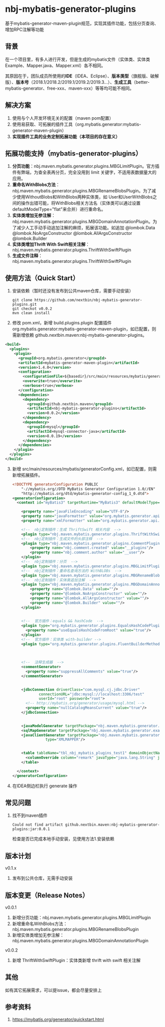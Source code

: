 # nbj-mybatis-generator-plugins

基于mybatis-generator-maven-plugin规范，实现其插件功能，包括分页查询、增加RPC注解等功能

## 背景

在一个项目里，有多人进行开发，但是生成的mybatis文件（实体类、实体类Example、Mapper.java、Mapper.xml）各不相同。

其原因在于，团队成员所使用的**IDE**（IDEA、Eclipse）、**版本类型**（旗舰版、破解版）、**版本号**（2018.1/2018.2/2019.1/2019.2/2019.3...）、**生成工具**（better-mybatis-generator、free-xxx、maven-xxx）等等均可能不相同。

## 解决方案

1. 使用与个人开发环境无关的配置（maven pom配置）
2. 使用易获取、可拓展的插件工具（org.mybatis.generator:mybatis-generator-maven-plugin）
3. **实现插件工具的业务定制拓展功能（本项目的存在意义）**

## 拓展功能支持（mybatis-generator-plugins）

1. **分页功能**：nbj.maven.mybatis.generator.plugins.MBGLimitPlugin。官方插件有弊端，为查全表再分页，完全没用到 limit 关键字，不适用表数据量大的应用。
2. **重命名WithBlobs方法**：nbj.maven.mybatis.generator.plugins.MBGRenameBlobsPlugin。为了减少使用WithoutBlobs和WithBlobs两种实体类，如 User和UserWithBlobs之间的操作出错可能，将WithBlobs相关方法名（实体类可以通过设置defaultModelType="flat"来合并）进行重命名。
3. **实体类增加无参注解**：nbj.maven.mybatis.generator.plugins.MBGDomainAnnotationPlugin。为了减少人工手动手动追加注解的麻烦，拓展该功能。如追加 @lombok.Data @lombok.NoArgsConstructor @lombok.AllArgsConstructor @lombok.Builder
4. **实体类增加Thrift With Swift相关注解**：nbj.maven.mybatis.generator.plugins.ThriftWithSwiftPlugin
5. **生成文件注释**：nbj.maven.mybatis.generator.plugins.ThriftWithSwiftPlugin

## 使用方法（Quick Start）

1. 安装依赖（暂时还没有发布到公共maven仓库，需要手动安装）

   ```shell
   git clone https://github.com/nextbin/nbj-mybatis-generator-plugins.git
   git checkot v0.0.2
   mvn clean install
   ```

2. 修改 pom.xml，新增 build.plugins.plugin 配置插件 org.mybatis.generator:mybatis-generator-maven-plugin，如已配置，则需新增依赖 github.nextbin.maven:nbj-mybatis-generator-plugins。

  ```xml
  <build>
    <plugins>
      <plugin>
        <groupId>org.mybatis.generator</groupId>
        <artifactId>mybatis-generator-maven-plugin</artifactId>
        <version>1.4.0</version>
        <configuration>
          <configurationFile>${basedir}/src/main/resources/mybatis/generatorConfig.xml</configurationFile>
          <overwrite>true</overwrite>
          <verbose>true</verbose>
        </configuration>
        <dependencies>
          <dependency>
            <groupId>github.nextbin.maven</groupId>
            <artifactId>nbj-mybatis-generator-plugins</artifactId>
            <version>0.0.2</version>
          </dependency>
          <dependency>
            <groupId>mysql</groupId>
            <artifactId>mysql-connector-java</artifactId>
            <version>8.0.19</version>
          </dependency>
        </dependencies>
      </plugin>
    </plugins>
  </build>
  ```

3. 新增 src/main/resources/mybatis/generatorConfig.xml，如已配置，则需新增拓展插件。

   ```xml
   <!DOCTYPE generatorConfiguration PUBLIC
       "-//mybatis.org//DTD MyBatis Generator Configuration 1.0//EN"
       "http://mybatis.org/dtd/mybatis-generator-config_1_0.dtd">
   <generatorConfiguration>
     <context id="myBatis3" targetRuntime="MyBatis3" defaultModelType="flat">
   
       <property name="javaFileEncoding" value="UTF-8"/>
       <property name="javaFormatter" value="org.mybatis.generator.api.dom.DefaultJavaFormatter"/>
       <property name="xmlFormatter" value="org.mybatis.generator.api.dom.DefaultXmlFormatter"/>
   
       <!--  nbj定制插件：生成 ThriftSwift 相关内容  -->
       <plugin type="nbj.maven.mybatis.generator.plugins.ThriftWithSwiftPlugin"/>
       <!--  nbj定制插件：生成文件的头部注释  -->
       <plugin type="nbj.maven.mybatis.generator.plugins.CommentPlugin">
           <property name="nbj.comment.created" value="__plugins"/>
           <property name="nbj.comment.author" value="__user"/>
       </plugin>
       <!--  nbj定制插件：分页  -->
       <plugin type="nbj.maven.mybatis.generator.plugins.MBGLimitPlugin"/>
       <!--  nbj定制插件：重命名查询方法的 WithBLOBs  -->
       <plugin type="nbj.maven.mybatis.generator.plugins.MBGRenameBlobsPlugin"/>
       <!--  nbj定制插件：实体类追加注解  -->
       <plugin type="nbj.maven.mybatis.generator.plugins.MBGDomainAnnotationPlugin">
           <property name="@lombok.Data" value=""/>
           <property name="@lombok.NoArgsConstructor" value=""/>
           <property name="@lombok.AllArgsConstructor" value=""/>
           <property name="@lombok.Builder" value=""/>
       </plugin>
       
       
       <!--  官方插件：equals && hashCode  -->
       <plugin type="org.mybatis.generator.plugins.EqualsHashCodePlugin">
         <property name="useEqualsHashCodeFromRoot" value="true"/>
       </plugin>
       <!--  官方插件：实体类 with-builder -->
       <plugin type="org.mybatis.generator.plugins.FluentBuilderMethodsPlugin"/>
       
       
       
       <!--  注释生成器  -->
       <commentGenerator>
         <property name="suppressAllComments" value="true"/>
       </commentGenerator>
   
       
       <jdbcConnection driverClass="com.mysql.cj.jdbc.Driver"
               connectionURL="jdbc:mysql://localhost:3306/test"
               userId="root" password="root">
         <!-- http://mybatis.org/generator/usage/mysql.html -->
         <property name="nullCatalogMeansCurrent" value="true"/>
       </jdbcConnection>
   
       
       <javaModelGenerator targetPackage="nbj.maven.mybatis.generator.example.domain" targetProject="src/main/java"/>
       <sqlMapGenerator targetPackage="nbj.maven.mybatis.generator.example.mapper.sqlmap" targetProject="src/main/java"/>
       <javaClientGenerator targetPackage="nbj.maven.mybatis.generator.example.mapper" targetProject="src/main/java"
                  type="XMLMAPPER"/>
   
       
       <table tableName="tbl_nbj_mybatis_plugins_test1" domainObjectName="TestDomain1">
         <columnOverride column="remark" javaType="java.lang.String" jdbcType="VARCHAR"/>
       </table>
   
     </context>
   </generatorConfiguration>
   ```

3. 在IDEA侧边栏执行 generate 操作

## 常见问题

1. 找不到maven插件

   ```
   Could not find artifact github.nextbin.maven:nbj-mybatis-generator-plugins:jar:0.0.1
   ```

   检查是否已完成本地手动安装，见使用方法1.安装依赖

## 版本计划

v0.1.x

1. 发布到公共仓库，无需手动安装

## 版本变更（Release Notes）

v0.0.1

1. 新增分页功能：nbj.maven.mybatis.generator.plugins.MBGLimitPlugin
2. 新增重命名WithBlobs方法：nbj.maven.mybatis.generator.plugins.MBGRenameBlobsPlugin
3. 新增实体类增加无参注解：nbj.maven.mybatis.generator.plugins.MBGDomainAnnotationPlugin

v0.0.2

1. 新增 ThriftWithSwiftPlugin：实体类新增 thrift with swift 相关注解

## 其他

如有其它拓展需求，可以提issue，都会尽量安排上

## 参考资料

1.  https://mybatis.org/generator/quickstart.html


